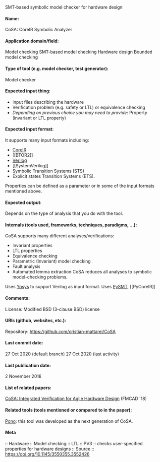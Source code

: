 SMT-based symbolic model checker for hardware design

#### Name:
CoSA: CoreIR Symbolic Analyzer

#### Application domain/field:
Model checking
SMT-based model checking
Hardware design
Bounded model checking

#### Type of tool (e.g. model checker, test generator):
Model checker

#### Expected input thing:
- Input files describing the hardware
- Verification problem (e.g. safety or LTL) or equivalence checking
- *Depending on previous choice you may need to provide*: Property (invariant or LTL property)

#### Expected input format:
It supports many input formats including:
- [CoreIR](Not-verifiers/CoreIR.md)
- [[BTOR2]]
- [Verilog](../Formats/Verilog.md)
- [[SystemVerilog]]
- Symbolic Transition Systems (STS)
- Explicit states Transition Systems (ETS).

Properties can be defined as a parameter or in some of the input formats mentioned above.

#### Expected output:
Depends on the type of analysis that you do with the tool.

#### Internals (tools used, frameworks, techniques, paradigms, ...):
CoSA supports many different analyses/verifications:
- Invariant properties
- LTL properties
- Equivalence checking
- Parametric (Invariant) model checking
- Fault analysis
- Automated lemma extraction
CoSA reduces all analyses to symbolic model-checking problems.

Uses [Yosys](Yosys.md) to support Verilog as input format.
Uses [PySMT](Libraries/PySMT.md), [[PyCoreIR]]

#### Comments:
License: Modified BSD (3-clause BSD) license

#### URIs (github, websites, etc.):
Repository: https://github.com/cristian-mattarei/CoSA

#### Last commit date:
27 Oct 2020 (default branch)
27 Oct 2020 (last activity)

#### Last publication date:
2 November 2018

#### List of related papers:
[CoSA: Integrated Verification for Agile Hardware Design](https://doi.org/10.23919/FMCAD.2018.8603014) (FMCAD '18)

#### Related tools (tools mentioned or compared to in the paper):
[Pono](Checkers/Pono.md): this tool was developed as the next generation of CoSA.

#### Meta
:: Hardware
:: Model checking
:: LTL
:: PV3 :: checks user-specified properties for hardware designs
:: Source :: https://doi.org/10.1145/3550355.3552426
